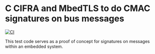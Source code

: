 # C CIFRA and MbedTLS to do CMAC signatures on bus messages

[![CI](https://github.com/cfogelklou/cmac_auth_test/actions/workflows/ci.yml/badge.svg)](https://github.com/cfogelklou/cmac_auth_test/actions/workflows/ci.yml)

This test code serves as a proof of concept for signatures on messages within an embedded system.
